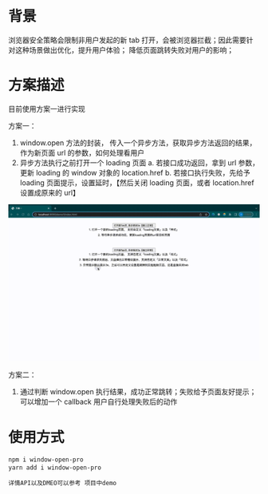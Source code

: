 # 背景

浏览器安全策略会限制非用户发起的新 tab 打开，会被浏览器拦截；因此需要针对这种场景做出优化，提升用户体验；
降低页面跳转失败对用户的影响；

# 方案描述

目前使用方案一进行实现

方案一：

1.  window.open 方法的封装， 传入一个异步方法，获取异步方法返回的结果，作为新页面 url 的参数，如何处理看用户
2.  异步方法执行之前打开一个 loading 页面
    a. 若接口成功返回，拿到 url 参数，更新 loading 的 window 对象的 location.href
    b. 若接口执行失败，先给予 loading 页面提示，设置延时，【然后关闭 loading 页面，或者 location.href 设置成原来的 url】

![效果图](./examples/demo.gif)

方案二：

1.  通过判断 window.open 执行结果，成功正常跳转；失败给予页面友好提示；可以增加一个 callback 用户自行处理失败后的动作

# 使用方式

```
npm i window-open-pro
yarn add i window-open-pro

```

```
详情API以及DMEO可以参考 项目中demo
```
